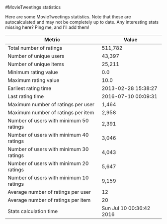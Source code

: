 #MovieTweetings statistics

Here are some MovieTweetings statistics. Note that these are autocalculated and may not be completely up to date. Any interesting stats missing here? Ping me, and I'll add them!

Metric | Value
--- | ---
Total number of ratings                 | 511,782
Number of unique users                  | 43,397
Number of unique items                  | 25,211
Minimum rating value                    | 0.0
Maximum rating value                    | 10.0
Earliest rating time                    | 2013-02-28 15:38:27
Last rating time                        | 2016-07-10 00:09:31
Maximum number of ratings per user      | 1,464
Maximum number of ratings per item      | 2,958
Number of users with minimum 50 ratings | 2,391
Number of users with minimum 40 ratings | 3,046
Number of users with minimum 30 ratings | 4,043
Number of users with minimum 20 ratings | 5,647
Number of users with minimum 10 ratings | 9,159
Average number of ratings per user      | 12
Average number of ratings per item      | 20
Stats calculation time                  | Sun Jul 10 00:36:42 2016

